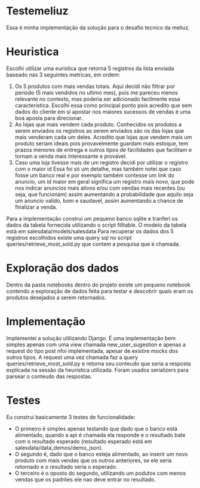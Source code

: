 # Testemeliuz
Essa é minha implementação da solução para o desafio tecnico da meliuz.

# Heuristica
Escolhi utilizar uma euristica que retorna 5 registros da lista enviada baseado nas 3 seguintes metricas, em ordem:

1) Os 5 produtos com mais vendas totais.
    Aqui decidi não filtrar por periodo (5 mais vendidos no ultimo mes), pois me pareceu menos relevante no contexto, mas poderia ser adicionado facilmente essa caracteristica.
    Escolhi essa como principal ponto pois acredito que sem dados do cliente em si apostar nos maiores sucessos de vendas é uma boa aposta para direcionar.
2) As lojas que mais vendem cada produto.
    Conhecidos os produtos a serem enviados os registros as serem enviados são os das lojas que mais venderam cada um deles.
    Acredito que lojas que vendem mais um produto seriam ideais pois provavelmente guardam mais estoque, tem prazos menores de entrega e outros tipos de facilidades que facilitam e tornam a venda mais interessante e provável.
3) Caso uma loja tivesse mais de um registro decidi por utilizar o registro com o maior id
    Essa foi só um detalhe, mas também notei que caso fosse um banco real e por exemplo também contesse um link do anuncio, um id maior em geral significa um registro mais novo, que pode nos indicar anuncios mais ativos e/ou com vendas mais recentes (ou seja, que funcionam) assim aumentando a probabilidade que aquilo seja um anuncio valido, bom e saudavel, assim aumentando a chance de finalizar a venda.

Para a implementação construi um pequeno banco sqlite e tranferi os dados da tabela fornecida utilizando o script filltable.
O modelo da tabela está em salesdata/models/salesdata
Para recuperar os dados dos 5 registros escolhidos existe uma query sql no script queries/retrieve_most_sold.py que contem a pesquisa que é chamada.

# Exploração dos dados
Dentro da pasta notebooks dentro do projeto existe um pequeno notebook contendo a exploração de dados feita para testar e descobrir quais eram os produtos desejados a serem retornados.


# Implementação
Implementei a solução utilizando Django.
É uma implementação bem simples apenas com uma view chamada new_user_sugestion e apenas a request do tipo post nfoi implementada, apesar de existire mocks dos outros tipos.
A request uma vez chamada faz a query queries/retrieve_most_sold.py e retorna seu conteudo que seria a resposta explicada na sessão da heuristica utilizada.
Foram usados serializers para parsear o conteudo das respostas.

# Testes
Eu construi basicamente 3 testes de funcionalidade:
- O primeiro é simples apenas testando que dado que o banco está alimentado, quando a api é chamada ela responde e o resultado bate com o resultado esperado (resultado esperado está em salesdata/data_demos/demo_json).
- O segundo é, dado que o banco esteja alimentado, ao inserir um novo produto com mais vendas que os outros anteriores, se ele seria retornado e o resultado seria o esperado.
- O terceiro é o oposto do segundo, utilizando um podutos com menos vendas que os padrões ele nao deve entrar no resultado.
